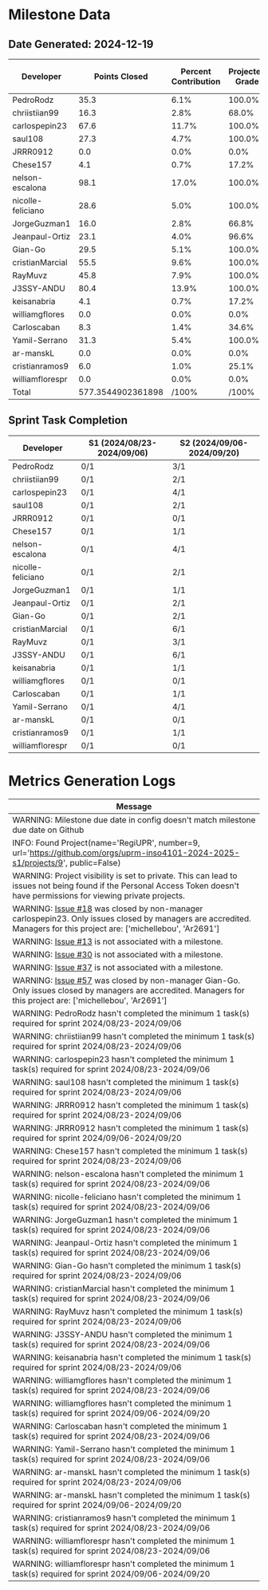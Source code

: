 # Milestone Data

## Date Generated: 2024-12-19
| Developer | Points Closed | Percent Contribution | Projected Grade | Lecture Topic Tasks |
| --------- | ------------- | -------------------- | --------------- | ------------------- |
| PedroRodz | 35.3 | 6.1% | 100.0% | 0 |
| chriistiian99 | 16.3 | 2.8% | 68.0% | 0 |
| carlospepin23 | 67.6 | 11.7% | 100.0% | 0 |
| saul108 | 27.3 | 4.7% | 100.0% | 0 |
| JRRR0912 | 0.0 | 0.0% | 0.0% | 0 |
| Chese157 | 4.1 | 0.7% | 17.2% | 0 |
| nelson-escalona | 98.1 | 17.0% | 100.0% | 0 |
| nicolle-feliciano | 28.6 | 5.0% | 100.0% | 0 |
| JorgeGuzman1 | 16.0 | 2.8% | 66.8% | 0 |
| Jeanpaul-Ortiz | 23.1 | 4.0% | 96.6% | 0 |
| Gian-Go | 29.5 | 5.1% | 100.0% | 0 |
| cristianMarcial | 55.5 | 9.6% | 100.0% | 0 |
| RayMuvz | 45.8 | 7.9% | 100.0% | 0 |
| J3SSY-ANDU | 80.4 | 13.9% | 100.0% | 0 |
| keisanabria | 4.1 | 0.7% | 17.2% | 0 |
| williamgflores | 0.0 | 0.0% | 0.0% | 0 |
| Carloscaban | 8.3 | 1.4% | 34.6% | 0 |
| Yamil-Serrano | 31.3 | 5.4% | 100.0% | 0 |
| ar-manskL | 0.0 | 0.0% | 0.0% | 0 |
| cristianramos9 | 6.0 | 1.0% | 25.1% | 0 |
| williamflorespr | 0.0 | 0.0% | 0.0% | 0 |
| Total | 577.3544902361898 | /100% | /100% | 0 |


## Sprint Task Completion

| Developer | S1 (2024/08/23-2024/09/06) | S2 (2024/09/06-2024/09/20) |
|---|---|---|
| PedroRodz | 0/1 | 3/1 |
| chriistiian99 | 0/1 | 2/1 |
| carlospepin23 | 0/1 | 4/1 |
| saul108 | 0/1 | 2/1 |
| JRRR0912 | 0/1 | 0/1 |
| Chese157 | 0/1 | 1/1 |
| nelson-escalona | 0/1 | 4/1 |
| nicolle-feliciano | 0/1 | 2/1 |
| JorgeGuzman1 | 0/1 | 1/1 |
| Jeanpaul-Ortiz | 0/1 | 2/1 |
| Gian-Go | 0/1 | 2/1 |
| cristianMarcial | 0/1 | 6/1 |
| RayMuvz | 0/1 | 3/1 |
| J3SSY-ANDU | 0/1 | 6/1 |
| keisanabria | 0/1 | 1/1 |
| williamgflores | 0/1 | 0/1 |
| Carloscaban | 0/1 | 1/1 |
| Yamil-Serrano | 0/1 | 4/1 |
| ar-manskL | 0/1 | 0/1 |
| cristianramos9 | 0/1 | 1/1 |
| williamflorespr | 0/1 | 0/1 |
# Metrics Generation Logs

| Message |
| ------- |
| WARNING: Milestone due date in config doesn't match milestone due date on Github |
| INFO: Found Project(name='RegiUPR', number=9, url='https://github.com/orgs/uprm-inso4101-2024-2025-s1/projects/9', public=False) |
| WARNING: Project visibility is set to private. This can lead to issues not being found if the Personal Access Token doesn't have permissions for viewing private projects. |
| WARNING: [Issue #18](https://github.com/uprm-inso4101-2024-2025-s1/semester-project-regiupr/issues/18) was closed by non-manager carlospepin23. Only issues closed by managers are accredited. Managers for this project are: ['michellebou', 'Ar2691'] |
| WARNING: [Issue #13](https://github.com/uprm-inso4101-2024-2025-s1/semester-project-regiupr/issues/13) is not associated with a milestone. |
| WARNING: [Issue #30](https://github.com/uprm-inso4101-2024-2025-s1/semester-project-regiupr/issues/30) is not associated with a milestone. |
| WARNING: [Issue #37](https://github.com/uprm-inso4101-2024-2025-s1/semester-project-regiupr/issues/37) is not associated with a milestone. |
| WARNING: [Issue #57](https://github.com/uprm-inso4101-2024-2025-s1/semester-project-regiupr/issues/57) was closed by non-manager Gian-Go. Only issues closed by managers are accredited. Managers for this project are: ['michellebou', 'Ar2691'] |
| WARNING: PedroRodz hasn't completed the minimum 1 task(s) required for sprint 2024/08/23-2024/09/06 |
| WARNING: chriistiian99 hasn't completed the minimum 1 task(s) required for sprint 2024/08/23-2024/09/06 |
| WARNING: carlospepin23 hasn't completed the minimum 1 task(s) required for sprint 2024/08/23-2024/09/06 |
| WARNING: saul108 hasn't completed the minimum 1 task(s) required for sprint 2024/08/23-2024/09/06 |
| WARNING: JRRR0912 hasn't completed the minimum 1 task(s) required for sprint 2024/08/23-2024/09/06 |
| WARNING: JRRR0912 hasn't completed the minimum 1 task(s) required for sprint 2024/09/06-2024/09/20 |
| WARNING: Chese157 hasn't completed the minimum 1 task(s) required for sprint 2024/08/23-2024/09/06 |
| WARNING: nelson-escalona hasn't completed the minimum 1 task(s) required for sprint 2024/08/23-2024/09/06 |
| WARNING: nicolle-feliciano hasn't completed the minimum 1 task(s) required for sprint 2024/08/23-2024/09/06 |
| WARNING: JorgeGuzman1 hasn't completed the minimum 1 task(s) required for sprint 2024/08/23-2024/09/06 |
| WARNING: Jeanpaul-Ortiz hasn't completed the minimum 1 task(s) required for sprint 2024/08/23-2024/09/06 |
| WARNING: Gian-Go hasn't completed the minimum 1 task(s) required for sprint 2024/08/23-2024/09/06 |
| WARNING: cristianMarcial hasn't completed the minimum 1 task(s) required for sprint 2024/08/23-2024/09/06 |
| WARNING: RayMuvz hasn't completed the minimum 1 task(s) required for sprint 2024/08/23-2024/09/06 |
| WARNING: J3SSY-ANDU hasn't completed the minimum 1 task(s) required for sprint 2024/08/23-2024/09/06 |
| WARNING: keisanabria hasn't completed the minimum 1 task(s) required for sprint 2024/08/23-2024/09/06 |
| WARNING: williamgflores hasn't completed the minimum 1 task(s) required for sprint 2024/08/23-2024/09/06 |
| WARNING: williamgflores hasn't completed the minimum 1 task(s) required for sprint 2024/09/06-2024/09/20 |
| WARNING: Carloscaban hasn't completed the minimum 1 task(s) required for sprint 2024/08/23-2024/09/06 |
| WARNING: Yamil-Serrano hasn't completed the minimum 1 task(s) required for sprint 2024/08/23-2024/09/06 |
| WARNING: ar-manskL hasn't completed the minimum 1 task(s) required for sprint 2024/08/23-2024/09/06 |
| WARNING: ar-manskL hasn't completed the minimum 1 task(s) required for sprint 2024/09/06-2024/09/20 |
| WARNING: cristianramos9 hasn't completed the minimum 1 task(s) required for sprint 2024/08/23-2024/09/06 |
| WARNING: williamflorespr hasn't completed the minimum 1 task(s) required for sprint 2024/08/23-2024/09/06 |
| WARNING: williamflorespr hasn't completed the minimum 1 task(s) required for sprint 2024/09/06-2024/09/20 |
